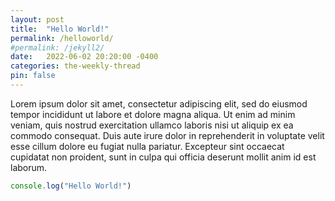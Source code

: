 ```yaml
---
layout: post
title:  "Hello World!"
permalink: /helloworld/
#permalink: /jekyll2/
date:   2022-06-02 20:20:00 -0400
categories: the-weekly-thread
pin: false
---
```


Lorem ipsum dolor sit amet, consectetur adipiscing elit, sed do eiusmod tempor incididunt ut labore et dolore magna aliqua. Ut enim ad minim veniam, quis nostrud exercitation ullamco laboris nisi ut aliquip ex ea commodo consequat. Duis aute irure dolor in reprehenderit in voluptate velit esse cillum dolore eu fugiat nulla pariatur. Excepteur sint occaecat cupidatat non proident, sunt in culpa qui officia deserunt mollit anim id est laborum.

```javascript
console.log("Hello World!")
```